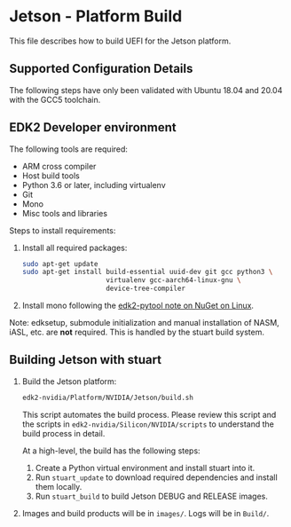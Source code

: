 # Jetson - Platform Build

This file describes how to build UEFI for the Jetson platform.

## Supported Configuration Details

The following steps have only been validated with Ubuntu 18.04 and 20.04 with
the GCC5 toolchain.

## EDK2 Developer environment

The following tools are required:
  - ARM cross compiler
  - Host build tools
  - Python 3.6 or later, including virtualenv
  - Git
  - Mono
  - Misc tools and libraries

Steps to install requirements:
1. Install all required packages:

    ``` bash
    sudo apt-get update
    sudo apt-get install build-essential uuid-dev git gcc python3 \
                         virtualenv gcc-aarch64-linux-gnu \
                         device-tree-compiler
    ```

2. Install mono following the [edk2-pytool note on NuGet on Linux](https://github.com/tianocore/edk2-pytool-extensions/blob/master/docs/usability/using_extdep.md#a-note-on-nuget-on-linux).

Note: edksetup, submodule initialization and manual installation of NASM, iASL,
etc. are **not** required.  This is handled by the stuart build system.

## Building Jetson with stuart

1. Build the Jetson platform:

    ``` bash
    edk2-nvidia/Platform/NVIDIA/Jetson/build.sh
    ```

    This script automates the build process.  Please review this script and the
    scripts in `edk2-nvidia/Silicon/NVIDIA/scripts` to understand the build
    process in detail.

    At a high-level, the build has the following steps:

    1. Create a Python virtual environment and install stuart into it.
    2. Run `stuart_update` to download required dependencies and install them locally.
    3. Run `stuart_build` to build Jetson DEBUG and RELEASE images.

2. Images and build products will be in `images/`.  Logs will be in `Build/`.
